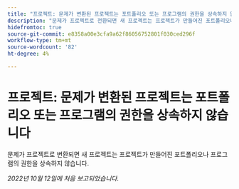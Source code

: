 ```yaml
---
title: "프로젝트: 문제가 변환된 프로젝트는 포트폴리오 또는 프로그램의 권한을 상속하지 않습니다."
description: "문제가 프로젝트로 전환되면 새 프로젝트는 프로젝트가 만들어진 포트폴리오나 프로그램의 권한을 상속하지 않습니다."
hidefromtoc: true
source-git-commit: e8358a00e3cfa9a62f86056752801f030ced296f
workflow-type: tm+mt
source-wordcount: '82'
ht-degree: 4%

---
```



# 프로젝트: 문제가 변환된 프로젝트는 포트폴리오 또는 프로그램의 권한을 상속하지 않습니다

문제가 프로젝트로 변환되면 새 프로젝트는 프로젝트가 만들어진 포트폴리오나 프로그램의 권한을 상속하지 않습니다.

_2022년 10월 12일에 처음 보고되었습니다._

